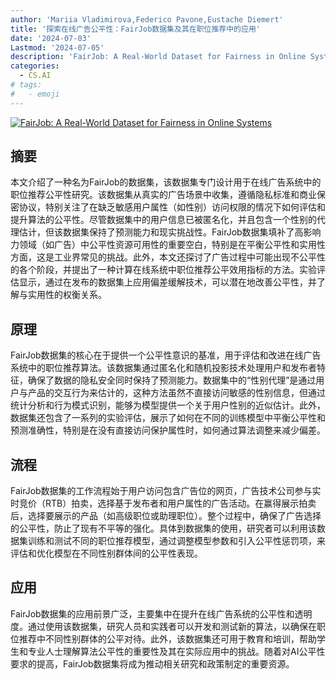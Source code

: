 ```yaml
---
author: 'Mariia Vladimirova,Federico Pavone,Eustache Diemert'
title: '探索在线广告公平性：FairJob数据集及其在职位推荐中的应用'
date: '2024-07-03'
Lastmod: '2024-07-05'
description: 'FairJob: A Real-World Dataset for Fairness in Online Systems'
categories:
  - CS.AI
# tags:
#   - emoji
---
```


[![FairJob: A Real-World Dataset for Fairness in Online Systems](https://arxiv-research-1301205113.cos.ap-guangzhou.myqcloud.com/images/2407.03059v1.pdf_0.jpg)](https://arxiv.org/abs/2407.03059v1)

## 摘要

本文介绍了一种名为FairJob的数据集，该数据集专门设计用于在线广告系统中的职位推荐公平性研究。该数据集从真实的广告场景中收集，遵循隐私标准和商业保密协议，特别关注了在缺乏敏感用户属性（如性别）访问权限的情况下如何评估和提升算法的公平性。尽管数据集中的用户信息已被匿名化，并且包含一个性别的代理估计，但该数据集保持了预测能力和现实挑战性。FairJob数据集填补了高影响力领域（如广告）中公平性资源可用性的重要空白，特别是在平衡公平性和实用性方面，这是工业界常见的挑战。此外，本文还探讨了广告过程中可能出现不公平性的各个阶段，并提出了一种计算在线系统中职位推荐公平效用指标的方法。实验评估显示，通过在发布的数据集上应用偏差缓解技术，可以潜在地改善公平性，并了解与实用性的权衡关系。<!--more-->

## 原理

FairJob数据集的核心在于提供一个公平性意识的基准，用于评估和改进在线广告系统中的职位推荐算法。该数据集通过匿名化和随机投影技术处理用户和发布者特征，确保了数据的隐私安全同时保持了预测能力。数据集中的“性别代理”是通过用户与产品的交互行为来估计的，这种方法虽然不直接访问敏感的性别信息，但通过统计分析和行为模式识别，能够为模型提供一个关于用户性别的近似估计。此外，数据集还包含了一系列的实验评估，展示了如何在不同的训练模型中平衡公平性和预测准确性，特别是在没有直接访问保护属性时，如何通过算法调整来减少偏差。

## 流程

FairJob数据集的工作流程始于用户访问包含广告位的网页，广告技术公司参与实时竞价（RTB）拍卖，选择基于发布者和用户属性的广告活动。在赢得展示拍卖后，选择要展示的产品（如高级职位或助理职位）。整个过程中，确保了广告选择的公平性，防止了现有不平等的强化。具体到数据集的使用，研究者可以利用该数据集训练和测试不同的职位推荐模型，通过调整模型参数和引入公平性惩罚项，来评估和优化模型在不同性别群体间的公平性表现。

## 应用

FairJob数据集的应用前景广泛，主要集中在提升在线广告系统的公平性和透明度。通过使用该数据集，研究人员和实践者可以开发和测试新的算法，以确保在职位推荐中不同性别群体的公平对待。此外，该数据集还可用于教育和培训，帮助学生和专业人士理解算法公平性的重要性及其在实际应用中的挑战。随着对AI公平性要求的提高，FairJob数据集将成为推动相关研究和政策制定的重要资源。